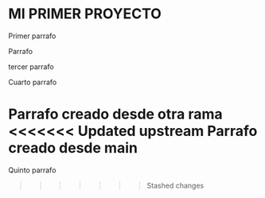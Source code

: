 # MI PRIMER PROYECTO

Primer parrafo

Parrafo

tercer parrafo

Cuarto parrafo

Parrafo creado desde otra rama
<<<<<<< Updated upstream
Parrafo creado desde main 
=======

Quinto parrafo 
>>>>>>> Stashed changes
